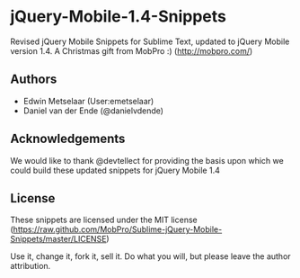 # jQuery-Mobile-1.4-Snippets

Revised jQuery Mobile Snippets for Sublime Text, updated to jQuery Mobile version 1.4. A Christmas gift from MobPro :) (http://mobpro.com/)

## Authors
* Edwin Metselaar (User:emetselaar)
* Daniel van der Ende (@danielvdende)

## Acknowledgements
We would like to thank @devtellect for providing the basis upon which we could build these updated snippets for jQuery Mobile 1.4

## License
These snippets are licensed under the MIT license (https://raw.github.com/MobPro/Sublime-jQuery-Mobile-Snippets/master/LICENSE)

Use it, change it, fork it, sell it. Do what you will, but please leave the author attribution.
